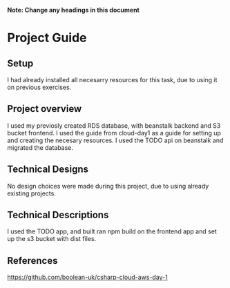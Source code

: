 **Note: Change any headings in this document**

# Project Guide

## Setup

I had already installed all necesarry resources for this task, due to using it on previous exercises.

## Project overview

I used my previosly created RDS database, with beanstalk backend and S3 bucket frontend. I used the guide from cloud-day1 as a guide for setting up and creating the necesary resources. I used the TODO api on beanstalk and migrated the database.

## Technical Designs

No design choices were made during this project, due to using already existing projects.

## Technical Descriptions

I used the TODO app, and built ran npm build on the frontend app and set up the s3 bucket with dist files.

## References

https://github.com/boolean-uk/csharp-cloud-aws-day-1
